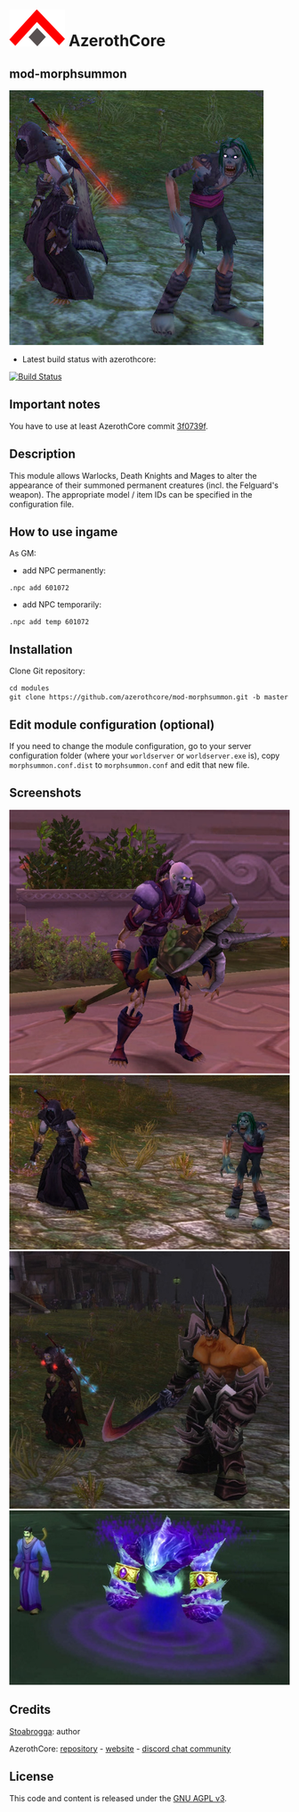 # ![logo](https://raw.githubusercontent.com/azerothcore/azerothcore.github.io/master/images/logo-github.png) AzerothCore

## mod-morphsummon

![mod-morphsummon](https://raw.githubusercontent.com/azerothcore/mod-morphsummon/master/.github/icon.png)

- Latest build status with azerothcore:

[![Build Status](https://github.com/azerothcore/mod-morphsummon/workflows/core-build/badge.svg?branch=master&event=push)](https://github.com/azerothcore/mod-morphsummon)

## Important notes

You have to use at least AzerothCore commit [3f0739f](https://github.com/azerothcore/azerothcore-wotlk/commit/3f0739f1c9a5289444ff9d62834b7ceb38879ba9).

## Description

This module allows Warlocks, Death Knights and Mages to alter the appearance of their summoned permanent creatures (incl. the Felguard's weapon). The appropriate model / item IDs can be specified in the configuration file.

## How to use ingame

As GM:

- add NPC permanently:

```
.npc add 601072
```

- add NPC temporarily:

```
.npc add temp 601072
```

## Installation

Clone Git repository:

```
cd modules
git clone https://github.com/azerothcore/mod-morphsummon.git -b master
```

## Edit module configuration (optional)

If you need to change the module configuration, go to your server configuration folder (where your `worldserver` or `worldserver.exe` is), copy `morphsummon.conf.dist` to `morphsummon.conf` and edit that new file.

## Screenshots
![NPC](https://raw.githubusercontent.com/azerothcore/mod-morphsummon/master/.github/images/morphsummon1.jpg "NPC")
![Ghoul](https://raw.githubusercontent.com/azerothcore/mod-morphsummon/master/.github/images/morphsummon2.jpg "Ghoul")
![Felguard](https://raw.githubusercontent.com/azerothcore/mod-morphsummon/master/.github/images/morphsummon3.jpg "Felguard")
![Water Elemental](https://raw.githubusercontent.com/azerothcore/mod-morphsummon/master/.github/images/morphsummon4.jpg "Water Elemental")

## Credits

[Stoabrogga](https://github.com/Stoabrogga): author

AzerothCore: [repository](https://github.com/azerothcore) - [website](http://azerothcore.org/) - [discord chat community](https://discord.gg/gkt4y2x)

## License
This code and content is released under the [GNU AGPL v3](https://github.com/azerothcore/azerothcore-wotlk/blob/master/LICENSE-AGPL3).
